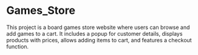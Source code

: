 # Games_Store
 This project is a board games store website where users can browse and add games to a cart. It includes a popup for customer details, displays products with prices, allows adding items to cart, and features a checkout function.
